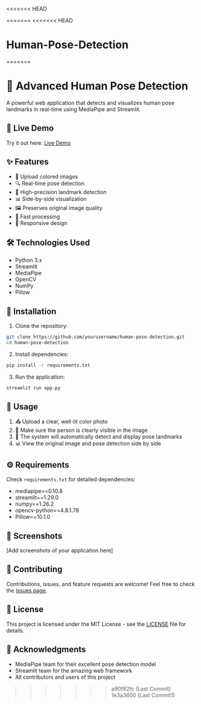<<<<<<< HEAD

=======
<<<<<<< HEAD
# Human-Pose-Detection
=======
# 🎯 Advanced Human Pose Detection

A powerful web application that detects and visualizes human pose landmarks in real-time using MediaPipe and Streamlit.

## 🌟 Live Demo

Try it out here: [Live Demo](https://happproject.live/)

## ✨ Features

- 🎨 Upload colored images
- 🔍 Real-time pose detection
- 🎯 High-precision landmark detection
- 📊 Side-by-side visualization
- 🖼️ Preserves original image quality
- 🚀 Fast processing
- 📱 Responsive design

## 🛠️ Technologies Used

- Python 3.x
- Streamlit
- MediaPipe
- OpenCV
- NumPy
- Pillow

## 🚀 Installation

1. Clone the repository:
```bash
git clone https://github.com/yourusername/human-pose-detection.git
cd human-pose-detection
```

2. Install dependencies:
```bash
pip install -r requirements.txt
```

3. Run the application:
```bash
streamlit run app.py
```

## 📝 Usage

1. 📤 Upload a clear, well-lit color photo
2. 👀 Make sure the person is clearly visible in the image
3. 🎯 The system will automatically detect and display pose landmarks
4. 📊 View the original image and pose detection side by side

## ⚙️ Requirements

Check `requirements.txt` for detailed dependencies:
- mediapipe==0.10.8
- streamlit==1.29.0
- numpy==1.26.2
- opencv-python==4.8.1.78
- Pillow==10.1.0

## 📸 Screenshots

[Add screenshots of your application here]

## 🤝 Contributing

Contributions, issues, and feature requests are welcome! Feel free to check the [issues page](https://github.com/yourusername/human-pose-detection/issues).

## 📄 License

This project is licensed under the MIT License - see the [LICENSE](LICENSE) file for details.

## 👏 Acknowledgments

- MediaPipe team for their excellent pose detection model
- Streamlit team for the amazing web framework
- All contributors and users of this project
>>>>>>> a90f82fc (Last Commit)
>>>>>>> 1e3a3600 (Last Commit1)
